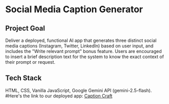 # Social Media Caption Generator

## Project Goal
Deliver a deployed, functional AI app that generates three distinct social media captions (Instagram, Twitter, LinkedIn) based on user input, and includes the "Write relevant prompt" bonus feature. Users are encouraged to insert a brief description text for the system to know the exact context of their prompt or request.

## Tech Stack
HTML, CSS, Vanilla JavaScript, Google Gemini API (gemini-2.5-flash).
#Here's the link to our deployed app: [Caption Craft](https://mfobestechjournal.github.io/Caption_Craft/)
